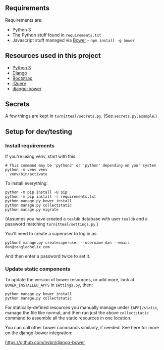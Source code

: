 
## Requirements ##

Requirements are:

- Python 3
- The Python stuff found in `requirements.txt`
- Javascript stuff managed via [Bower](https://bower.io) - `npm install -g bower`

## Resources used in this project ##

- [Python 3](https://www.python.org/)
- [Django](https://www.djangoproject.com/)
- [Bootstrap](http://getbootstrap.com/)
- [jQuery](https://jquery.com/)
- [django-bower](https://django-bower.readthedocs.io/en/latest/)

## Secrets

A few things are kept in `turnitteal/secrets.py`. (See `secrets.py.example`.)

## Setup for dev/testing ##

### Install requirements ###

If you're using venv, start with this:

```
# This command may be 'python3' or 'python' depending on your system
python -m venv venv
. venv/bin/activate
```

To install everything:

```
python -m pip install -U pip
python -m pip install -r requirements.txt
python manage.py bower install
python manage.py collectstatic
python manage.py migrate
```

(Assumes you have created a `tealdb` database with user `tealdb`
and a password matching `turnitteal/settings.py`.)

You'll need to create a superuser to log in as:

```
python3 manage.py createsuperuser --username dan --email dan@tangledhelix.com
```

And then enter a password twice to set it.

### Update static components ###

To update the version of bower resources, or add more, look at
`BOWER_INSTALLED_APPS` in `settings.py`, then:

```
python manage.py bower install
python manage.py collectstatic
```

For statically-defined resources you manually manage under `{APP}/static`,
manage the file like normal, and then run just the above `collectstatic`
command to assemble all the static resources in one location.

You can call other bower commands similarly, if needed. See here for more
on the django-bower integration:

<https://github.com/nvbn/django-bower>
